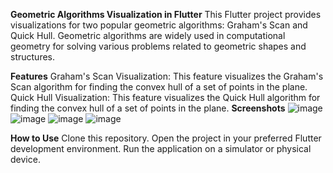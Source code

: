 **Geometric Algorithms Visualization in Flutter**
This Flutter project provides visualizations for two popular geometric algorithms: Graham's Scan and Quick Hull. Geometric algorithms are widely used in computational geometry for solving various problems related to geometric shapes and structures.

**Features**
Graham's Scan Visualization: This feature visualizes the Graham's Scan algorithm for finding the convex hull of a set of points in the plane.
Quick Hull Visualization: This feature visualizes the Quick Hull algorithm for finding the convex hull of a set of points in the plane.
**Screenshots**
![image](https://github.com/mubeen-palh/Geometric-Algorithms-Implementation-/assets/109067650/4fb172fc-6328-4acd-ae6e-a4a759ab9f0c)
![image](https://github.com/mubeen-palh/Geometric-Algorithms-Implementation-/assets/109067650/fc55024d-10ea-4557-aca6-1ddb817b8432)
![image](https://github.com/mubeen-palh/Geometric-Algorithms-Implementation-/assets/109067650/8fffb7c1-6c55-491d-b1c1-8ffe8a85518b)
![image](https://github.com/mubeen-palh/Geometric-Algorithms-Implementation-/assets/109067650/8a14ca73-4c3a-4456-972c-a39ae1aab1d0)




**How to Use**
Clone this repository.
Open the project in your preferred Flutter development environment.
Run the application on a simulator or physical device.
